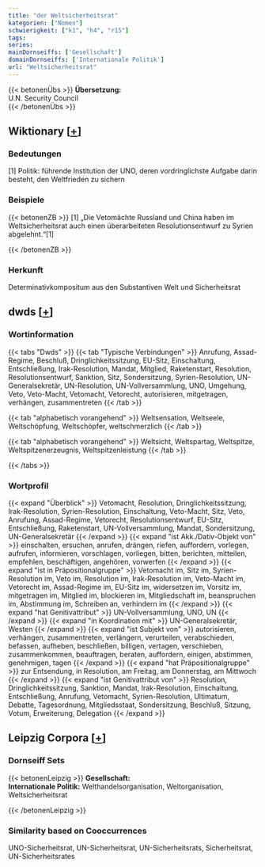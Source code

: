 ```yaml
---
title: "der Weltsicherheitsrat"
kategorien: ["Nomen"]
schwierigkeit: ["k1", "h4", "r15"]
tags:
series:
mainDornseiffs: ['Gesellschaft']
domainDornseiffs: ['Internationale Politik']
url: "Weltsicherheitsrat"
---
```


{{< betonenÜbs >}}
**Übersetzung:**  
U.N. Security Council  
{{< /betonenÜbs >}}

## Wiktionary [[+](https://de.wiktionary.org/wiki/Weltsicherheitsrat)]

### Bedeutungen
[1] Politik: führende Institution der UNO, deren vordringlichste Aufgabe darin besteht, den Weltfrieden zu sichern  

### Beispiele
{{< betonenZB >}}
[1] „Die Vetomächte Russland und China haben im Weltsicherheitsrat auch einen überarbeiteten Resolutionsentwurf zu Syrien abgelehnt.“[1]  

{{< /betonenZB >}}
### Herkunft
Determinativkompositum aus den Substantiven Welt und Sicherheitsrat  



## dwds [[+](https://www.dwds.de/wb/Weltsicherheitsrat)]

### Wortinformation
{{< tabs "Dwds" >}}
{{< tab "Typische Verbindungen" >}}
Anrufung, Assad-Regime, Beschluß, Dringlichkeitssitzung, EU-Sitz, Einschaltung, Entschließung, Irak-Resolution, Mandat, Mitglied, Raketenstart, Resolution, Resolutionsentwurf, Sanktion, Sitz, Sondersitzung, Syrien-Resolution, UN-Generalsekretär, UN-Resolution, UN-Vollversammlung, UNO, Umgehung, Veto, Veto-Macht, Vetomacht, Vetorecht, autorisieren, mitgetragen, verhängen, zusammentreten
{{< /tab >}}

{{< tab "alphabetisch vorangehend" >}}
Weltsensation, Weltseele, Weltschöpfung, Weltschöpfer, weltschmerzlich
{{< /tab >}}

{{< tab "alphabetisch vorangehend" >}}
Weltsicht, Weltspartag, Weltspitze, Weltspitzenerzeugnis, Weltspitzenleistung
{{< /tab >}}

{{< /tabs >}}

### Wortprofil
{{< expand "Überblick" >}} Vetomacht, Resolution, Dringlichkeitssitzung, Irak-Resolution, Syrien-Resolution, Einschaltung, Veto-Macht, Sitz, Veto, Anrufung, Assad-Regime, Vetorecht, Resolutionsentwurf, EU-Sitz, Entschließung, Raketenstart, UN-Vollversammlung, Mandat, Sondersitzung, UN-Generalsekretär {{< /expand >}}
{{< expand "ist Akk./Dativ-Objekt von" >}} einschalten, ersuchen, anrufen, drängen, riefen, auffordern, vorlegen, aufrufen, informieren, vorschlagen, vorliegen, bitten, berichten, mitteilen, empfehlen, beschäftigen, angehören, vorwerfen {{< /expand >}}
{{< expand "ist in Präpositionalgruppe" >}} Vetomacht im, Sitz im, Syrien-Resolution im, Veto im, Resolution im, Irak-Resolution im, Veto-Macht im, Vetorecht im, Assad-Regime im, EU-Sitz im, widersetzen im, Vorsitz im, mitgetragen im, Mitglied im, blockieren im, Mitgliedschaft im, beanspruchen im, Abstimmung im, Schreiben an, verhindern im {{< /expand >}}
{{< expand "hat Genitivattribut" >}} UN-Vollversammlung, UNO, UN {{< /expand >}}
{{< expand "in Koordination mit" >}} UN-Generalsekretär, Westen {{< /expand >}}
{{< expand "ist Subjekt von" >}} autorisieren, verhängen, zusammentreten, verlängern, verurteilen, verabschieden, befassen, aufheben, beschließen, billigen, vertagen, verschieben, zusammenkommen, beauftragen, beraten, auffordern, einigen, abstimmen, genehmigen, tagen {{< /expand >}}
{{< expand "hat Präpositionalgruppe" >}} zur Entsendung, in Resolution, am Freitag, am Donnerstag, am Mittwoch {{< /expand >}}
{{< expand "ist Genitivattribut von" >}} Resolution, Dringlichkeitssitzung, Sanktion, Mandat, Irak-Resolution, Einschaltung, Entschließung, Anrufung, Vetomacht, Syrien-Resolution, Ultimatum, Debatte, Tagesordnung, Mitgliedsstaat, Sondersitzung, Beschluß, Sitzung, Votum, Erweiterung, Delegation {{< /expand >}}

## Leipzig Corpora [[+](https://corpora.uni-leipzig.de/en/res?word=Weltsicherheitsrat&corpusId=deu_newscrawl-public_2018)]

### Dornseiff Sets
{{< betonenLeipzig >}}
**Gesellschaft:**  
**Internationale Politik:** Welthandelsorganisation, Weltorganisation, Weltsicherheitsrat  

{{< /betonenLeipzig >}}

### Similarity based on Cooccurrences
UNO-Sicherheitsrat, UN-Sicherheitsrat, UN-Sicherheitsrats, Sicherheitsrat, UN-Sicherheitsrates

